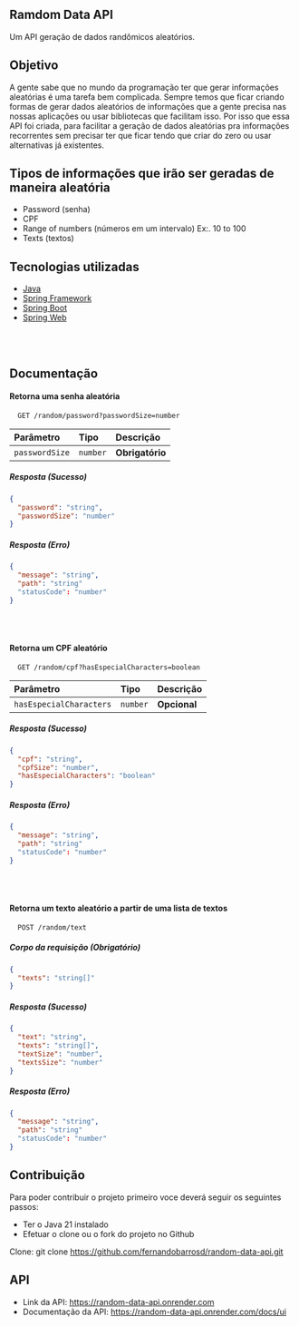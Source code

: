 ## Ramdom Data API

Um API geração de dados randômicos aleatórios.

## Objetivo

A gente sabe que no mundo da programação ter que gerar informações aleatórias é uma tarefa bem complicada.
Sempre temos que ficar criando formas de gerar dados aleatórios de informações que a gente precisa nas
nossas aplicações ou usar bibliotecas que facilitam isso. Por isso que essa API foi criada, 
para facilitar a geração de dados aleatórias pra informações recorrentes sem precisar ter que
ficar tendo que criar do zero ou usar alternativas já existentes.


## Tipos de informações que irão ser geradas de maneira aleatória

- Password (senha)
- CPF 
- Range of numbers (números em um intervalo) Ex:. 10 to 100
- Texts (textos)


## Tecnologias utilizadas
- [Java](https://www.java.com/pt-BR/)
- [Spring Framework](https://spring.io/projects/spring-framework)
- [Spring Boot](https://spring.io/projects/spring-boot)
- [Spring Web](https://docs.spring.io/spring-boot/reference/web/index.html)

<br>
<br>


## Documentação

#### Retorna uma senha aleatória

```http
  GET /random/password?passwordSize=number
```

| Parâmetro   | Tipo       | Descrição                           |
| :---------- | :--------- | :---------------------------------- |
| `passwordSize` | `number` | **Obrigatório** |

##### Resposta (Sucesso)
```json
{
  "password": "string",
  "passwordSize": "number"
}
```

##### Resposta (Erro)
```json
{
  "message": "string",
  "path": "string"
  "statusCode": "number"
}
```


<br>
<br>


#### Retorna um CPF aleatório

```http
  GET /random/cpf?hasEspecialCharacters=boolean
```

| Parâmetro   | Tipo       | Descrição                                   |
| :---------- | :--------- | :------------------------------------------ |
| `hasEspecialCharacters`      | `number` | **Opcional**|


##### Resposta (Sucesso)
```json
{
  "cpf": "string",
  "cpfSize": "number",
  "hasEspecialCharacters": "boolean"
}
```

##### Resposta (Erro)
```json
{
  "message": "string",
  "path": "string"
  "statusCode": "number"
}
```


<br>
<br>

#### Retorna um texto aleatório a partir de uma lista de textos

```http
  POST /random/text
```

##### Corpo da requisição (Obrigatório)

```json
{
  "texts": "string[]"
}
```

##### Resposta (Sucesso)
```json
{
  "text": "string",
  "texts": "string[]",
  "textSize": "number",
  "textsSize": "number"
}
```

##### Resposta (Erro)
```json
{
  "message": "string",
  "path": "string"
  "statusCode": "number"
}
```



## Contribuição

Para poder contribuir o projeto primeiro voce deverá seguir os seguintes passos:
- Ter o Java 21 instalado
- Efetuar o clone ou o fork do projeto no Github

Clone: git clone https://github.com/fernandobarrosd/random-data-api.git

## API

- Link da API: https://random-data-api.onrender.com
- Documentação da API: https://random-data-api.onrender.com/docs/ui
